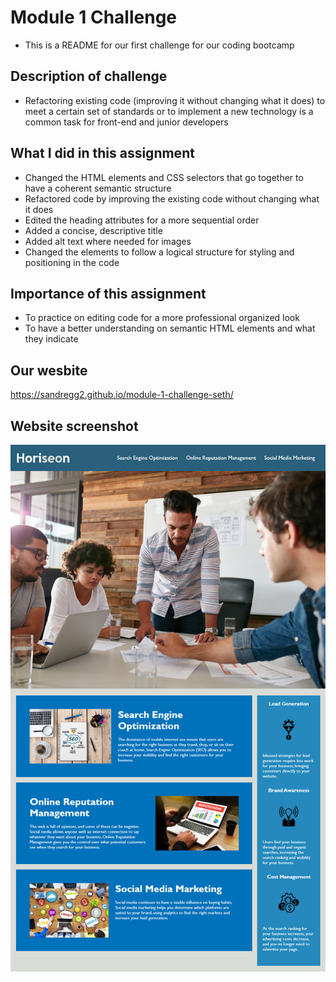 # Module 1 Challenge
- This is a README for our first challenge for our coding bootcamp
## Description of challenge
- Refactoring existing code (improving it without changing what it does) to meet a certain set of standards or to implement a new technology is a common task for front-end and junior developers
## What I did in this assignment
- Changed the HTML elements and CSS selectors that go together to have a coherent semantic structure
- Refactored code by improving the existing code without changing what it does
- Edited the heading attributes for a more sequential order
- Added a concise, descriptive title
- Added alt text where needed for images
- Changed the elements to follow a logical structure for styling and positioning in the code
## Importance of this assignment
- To practice on editing code for a more professional organized look
- To have a better understanding on semantic HTML elements and what they indicate
## Our wesbite
https://sandregg2.github.io/module-1-challenge-seth/
## Website screenshot
<img src="01-html-css-git-homework-demo.png" width="600">
